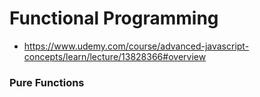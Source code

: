 # Functional Programming
- https://www.udemy.com/course/advanced-javascript-concepts/learn/lecture/13828366#overview

### Pure Functions
